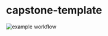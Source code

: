 # capstone-template
![example workflow](https://github.com/cs481-ekh/f21-quetzelcoatls/actions/workflows/python-app.yml/badge.svg)
